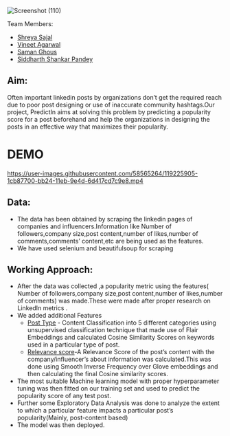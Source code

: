 

![Screenshot (110)](https://user-images.githubusercontent.com/58565264/119225748-5d63c080-bb23-11eb-9bc3-a6775ed13e5b.png)

Team Members:
* [Shreya Sajal](https://github.com/shreyasajal)
* [Vineet Agarwal](https://github.com/vineet140502)
* [Saman Ghous](https://github.com/samanghous)
* [Siddharth Shankar Pandey](https://github.com/sshankar74)

## Aim:
Often important linkedin posts by organizations don’t get the required reach due to poor post designing or use of inaccurate community hashtags.Our project, PredictIn aims at solving this problem by predicting a popularity score for a post beforehand and help the organizations in designing the posts in an effective way that maximizes their popularity.

# DEMO

https://user-images.githubusercontent.com/58565264/119225905-1cb87700-bb24-11eb-9e4d-6d417cd7c9e8.mp4

## Data:
* The data has been obtained by scraping the linkedin pages of companies and influencers.Information like Number of followers,company size,post content,number of likes,number of comments,comments’ content,etc are being used as the features.
* We have used selenium and beautifulsoup for scraping 


## Working Approach:
* After the data was collected ,a popularity metric using the features( Number of followers,company size,post content,number of likes,number of comments) was made.These were made after proper research on LinkedIn metrics .
* We added additional Features 
    * [Post Type](https://github.com/shreyasajal/PredictIn/blob/main/Model.ipynb) - Content Classification into 5 different categories using unsupervised classification technique that made use of Flair Embeddings and calculated Cosine Similarity Scores on keywords used in a particular type of post. 
    * [Relevance score](https://github.com/shreyasajal/PredictIn/blob/main/Relevance%20score.py)-A Relevance Score of the post’s content with the company/influencer’s about information was calculated.This was done using Smooth Inverse Frequency over Glove embeddings and then calculating the final Cosine similarity scores.
* The most suitable Machine learning model with proper hyperparameter tuning was then fitted on our training set and used to predict the popularity score of any test post.
* Further some Exploratory Data Analysis was done to analyze the extent to which a particular feature impacts a particular post’s popularity(Mainly, post-content based)
* The model was then deployed.
 



